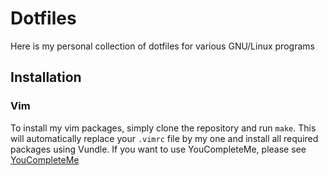 # Dotfiles

Here is my personal collection of dotfiles for various GNU/Linux programs

## Installation

### Vim

To install my vim packages, simply clone the repository and run ``make``. This will automatically replace your ``.vimrc``
file by my one and install all required packages using Vundle. If you want to use YouCompleteMe, please see [YouCompleteMe](https://github.com/Valloric/YouCompleteMe)
